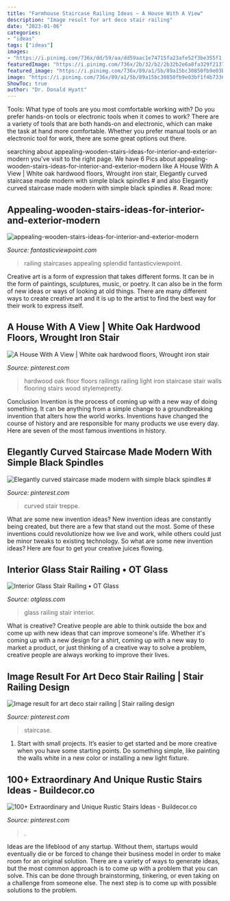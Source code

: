 ```yaml
---
title: "Farmhouse Staircase Railing Ideas ~ A House With A View"
description: "Image result for art deco stair railing"
date: "2023-01-06"
categories:
- "ideas"
tags: ["ideas"]
images:
- "https://i.pinimg.com/736x/dd/59/aa/dd59aac1e74715fa23afe52f3be355f1.jpg"
featuredImage: "https://i.pinimg.com/736x/2b/32/b2/2b32b2e6a8fa329f21377f7275b09a79.jpg"
featured_image: "https://i.pinimg.com/736x/89/a1/5b/89a15bc30850fb9e03bf1f4b7336d9b3.jpg"
image: "https://i.pinimg.com/736x/89/a1/5b/89a15bc30850fb9e03bf1f4b7336d9b3.jpg"
ShowToc: true
author: "Dr. Donald Hyatt"
---
```



Tools: What type of tools are you most comfortable working with?
Do you prefer hands-on tools or electronic tools when it comes to work? There are a variety of tools that are both hands-on and electronic, which can make the task at hand more comfortable. Whether you prefer manual tools or an electronic tool for work, there are some great options out there.

	

		
searching about appealing-wooden-stairs-ideas-for-interior-and-exterior-modern you've visit to the right page. We have 6 Pics about appealing-wooden-stairs-ideas-for-interior-and-exterior-modern like A House With A View | White oak hardwood floors, Wrought iron stair, Elegantly curved staircase made modern with simple black spindles # and also Elegantly curved staircase made modern with simple black spindles #. Read more:
		
    
## Appealing-wooden-stairs-ideas-for-interior-and-exterior-modern

<img loading=lazy src="http://www.fantasticviewpoint.com/wp-content/uploads/2017/02/appealing-wooden-stairs-ideas-for-interior-and-exterior-modern-staircase-railing-designs-stairs.jpg" onerror="this.onerror=null;this.src='https://tse2.mm.bing.net/th?id=OIP.OAFD9UCTMTquwUlOHtQDsAHaJ4&amp;pid=15.1';" alt="appealing-wooden-stairs-ideas-for-interior-and-exterior-modern">

_Source: fantasticviewpoint.com_

>railing staircases appealing splendid fantasticviewpoint. 

	

Creative art is a form of expression that takes different forms. It can be in the form of paintings, sculptures, music, or poetry. It can also be in the form of new ideas or ways of looking at old things. There are many different ways to create creative art and it is up to the artist to find the best way for their work to express itself.

    
## A House With A View | White Oak Hardwood Floors, Wrought Iron Stair

<img loading=lazy src="https://i.pinimg.com/736x/89/a1/5b/89a15bc30850fb9e03bf1f4b7336d9b3.jpg" onerror="this.onerror=null;this.src='https://tse2.mm.bing.net/th?id=OIP.DNkGRHgQLnWn5rU4MqpwngHaLH&amp;pid=15.1';" alt="A House With A View | White oak hardwood floors, Wrought iron stair">

_Source: pinterest.com_

>hardwood oak floor floors railings railing light iron staircase stair walls flooring stairs wood stylemepretty. 

	

Conclusion
Invention is the process of coming up with a new way of doing something. It can be anything from a simple change to a groundbreaking invention that alters how the world works. Inventions have changed the course of history and are responsible for many products we use every day. Here are seven of the most famous inventions in history.

    
## Elegantly Curved Staircase Made Modern With Simple Black Spindles #

<img loading=lazy src="https://i.pinimg.com/736x/dd/59/aa/dd59aac1e74715fa23afe52f3be355f1.jpg" onerror="this.onerror=null;this.src='https://tse1.mm.bing.net/th?id=OIP.Yddh0mv2ngy-0ot8sSRYTwHaLH&amp;pid=15.1';" alt="Elegantly curved staircase made modern with simple black spindles #">

_Source: pinterest.com_

>curved stair treppe. 

	

What are some new invention ideas?
New invention ideas are constantly being created, but there are a few that stand out the most. Some of these inventions could revolutionize how we live and work, while others could just be minor tweaks to existing technology. So what are some new invention ideas? Here are four to get your creative juices flowing.

    
## Interior Glass Stair Railing • OT Glass

<img loading=lazy src="https://www.otglass.com/wp-content/uploads/2016/12/2016-12-07-12.28.13.jpg" onerror="this.onerror=null;this.src='https://tse3.mm.bing.net/th?id=OIP.mvQlzNuZYwGUu_kJEowTpAHaJ4&amp;pid=15.1';" alt="Interior Glass Stair Railing • OT Glass">

_Source: otglass.com_

>glass railing stair interior. 

	

What is creative?
Creative people are able to think outside the box and come up with new ideas that can improve someone's life. Whether it's coming up with a new design for a shirt, coming up with a new way to market a product, or just thinking of a creative way to solve a problem, creative people are always working to improve their lives.

    
## Image Result For Art Deco Stair Railing | Stair Railing Design

<img loading=lazy src="https://i.pinimg.com/736x/24/5a/c2/245ac22361fee0ce12a8d7f93dbe64e7.jpg" onerror="this.onerror=null;this.src='https://tse1.mm.bing.net/th?id=OIP.mdWBXGih-sgrS_ZRDKwdkwHaJ7&amp;pid=15.1';" alt="Image result for art deco stair railing | Stair railing design">

_Source: pinterest.com_

>staircase. 

	

1. Start with small projects. It’s easier to get started and be more creative when you have some starting points. Do something simple, like painting the walls white in a new color or installing a new light fixture. 

    
## 100+ Extraordinary And Unique Rustic Stairs Ideas - Buildecor.co

<img loading=lazy src="https://i.pinimg.com/736x/2b/32/b2/2b32b2e6a8fa329f21377f7275b09a79.jpg" onerror="this.onerror=null;this.src='https://tse3.mm.bing.net/th?id=OIP.lXUdIKZtFYNhntkw5FOCNQHaJ-&amp;pid=15.1';" alt="100+ Extraordinary and Unique Rustic Stairs Ideas - Buildecor.co">

_Source: pinterest.com_

>. 

	

Ideas are the lifeblood of any startup. Without them, startups would eventually die or be forced to change their business model in order to make room for an original solution. There are a variety of ways to generate ideas, but the most common approach is to come up with a problem that you can solve. This can be done through brainstorming, tinkering, or even taking on a challenge from someone else. The next step is to come up with possible solutions to the problem.

